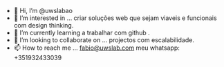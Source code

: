 - 👋 Hi, I’m @uwslabao
- 👀 I’m interested in ...  criar soluções web que sejam viaveis e funcionais com design thinking.
- 🌱 I’m currently learning  a trabalhar com github .
- 💞️ I’m looking to collaborate on  ... projectos com escalabilidade.
- 📫 How to reach me ... fabio@uwslab.com meu whatsapp: +351932433039

<!---
uwslabao/uwslabao is a ✨ special ✨ repository because its `README.md` (this file) appears on your GitHub profile.
You can click the Preview link to take a look at your changes.
--->
